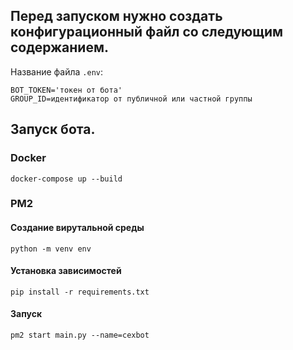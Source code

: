 ## Перед запуском нужно создать конфигурационный файл со следующим содержанием.

Название файла `.env`:

```
BOT_TOKEN='токен от бота'
GROUP_ID=идентификатор от публичной или частной группы
```

## Запуск бота.

### Docker
`docker-compose up --build`

### PM2
#### Создание вирутальной среды
```shell
python -m venv env
```

#### Установка зависимостей
```shell
pip install -r requirements.txt
```

#### Запуск
```shell
pm2 start main.py --name=cexbot
```